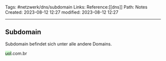 Tags: #netzwerk/dns/subdomain
Links: 
Reference:[[dns]] 
Path: Notes
Created: 2023-08-12 12:27
modified: 2023-08-12 12:27
___
## Subdomain

Subdomain befindet sich unter alle andere Domains.

<mark style="background: #BBFABBA6;">uol</mark>.com.br